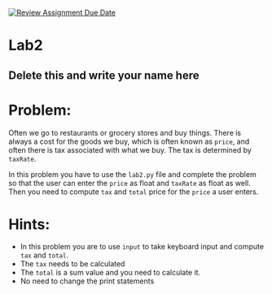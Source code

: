[![Review Assignment Due Date](https://classroom.github.com/assets/deadline-readme-button-24ddc0f5d75046c5622901739e7c5dd533143b0c8e959d652212380cedb1ea36.svg)](https://classroom.github.com/a/a6cQ8Qej)
# Lab2

## Delete this and write your name here

# Problem:

Often we go to restaurants or grocery stores and buy things. There is always a cost for the goods we buy, which is often known as `price`, and often there is tax associated with what we buy. The tax is determined by `taxRate`.

In this problem you have to use the `lab2.py` file and complete the problem so that the user can enter the `price` as float and `taxRate` as float as well. Then you need to compute `tax` and `total` price for the `price` a user enters.


# Hints:
- In this problem you are to use `input` to take keyboard input and compute `tax` and `total`.
- The `tax` needs to be calculated
- The `total` is a sum value and you need to calculate it.
- No need to change the print statements

